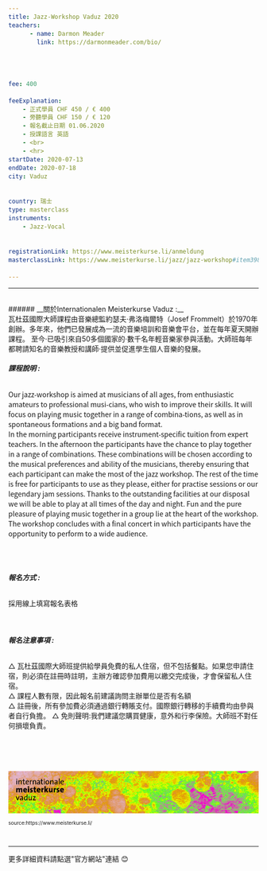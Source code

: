 ```yaml
---
title: Jazz-Workshop Vaduz 2020
teachers:
      - name: Darmon Meader
        link: https://darmonmeader.com/bio/




fee: 400

feeExplanation: 
    - 正式學員 CHF 450 / € 400
    - 旁聽學員 CHF 150 / € 120
    - 報名截止日期 01.06.2020
    - 授課語言 英語
    - <br>
    - <hr>
startDate: 2020-07-13
endDate: 2020-07-18
city: Vaduz
      

country: 瑞士
type: masterclass
instruments:
    - Jazz-Vocal
    

registrationLink: https://www.meisterkurse.li/anmeldung
masterclassLink: https://www.meisterkurse.li/jazz/jazz-workshop#item398
    
---
```

<hr>
<br>
###### __關於Internationalen Meisterkurse Vaduz :__<br>  
瓦杜茲國際大師課程由音樂總監約瑟夫·弗洛梅爾特（Josef Frommelt）於1970年創辦。多年來，他們已發展成為一流的音樂培訓和音樂會平台，並在每年夏天開辦課程。
至今·已吸引來自50多個國家的·數千名年輕音樂家參與活動。大師班每年都聘請知名的音樂教授和講師·提供並促進學生個人音樂的發展。

<br> 


###### __課程說明 :__<br>
<p style="font-family: 'Noto Sans CJK TC';letter-spacing:0px">Our jazz-workshop is aimed at musicians of all ages, from enthusiastic amateurs to professional musi-cians, who wish to improve their skills. 
It will focus on playing music together in a range of combina-tions, as well as in spontaneous formations and a big band format.<br> 
In the morning participants receive instrument-specific tuition from expert teachers. In the afternoon the participants have the chance to play together in a range of combinations. These combinations will be chosen according to the musical preferences and ability of the musicians, thereby ensuring that each participant can make the most of the jazz workshop. 
The rest of the time is free for participants to use as they please, either for practise sessions or our legendary jam sessions. Thanks to the outstanding facilities at our disposal we will be able to play at all times of the day and night. 
Fun and the pure pleasure of playing music together in a group lie at the heart of the workshop.<br>
The workshop concludes with a final concert in which participants have the opportunity to perform to a wide audience.
</p>


<br>

<br>

###### __報名方式 :__<br> 

採用線上填寫報名表格<br>
<br>
<br>
###### __報名注意事項 :__<br>
△ 瓦杜茲國際大師班提供給學員免費的私人住宿，但不包括餐點。如果您申請住宿，則必須在註冊時註明，主辦方確認參加費用以繳交完成後，才會保留私人住宿。<br>
△ 課程人數有限，因此報名前建議詢問主辦單位是否有名額<br>
△ 註冊後，所有參加費必須通過銀行轉賬支付。國際銀行轉移的手續費均由參與者自行負擔。
△ 免則聲明:我們建議您購買健康，意外和行李保險。大師班不對任何損壞負責。
<br>
<br>
<br>
<br>
<br>

<img src="/assets/img/jazz%20work-shop.png" class="img-fluid" alt="...">
<P style="font-size: 10px">source:https://www.meisterkurse.li/</P>


<br>
<hr>
更多詳細資料請點選"官方網站"連結 😊
